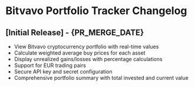 # Bitvavo Portfolio Tracker Changelog

## [Initial Release] - {PR_MERGE_DATE}

- View Bitvavo cryptocurrency portfolio with real-time values
- Calculate weighted average buy prices for each asset
- Display unrealized gains/losses with percentage calculations
- Support for EUR trading pairs
- Secure API key and secret configuration
- Comprehensive portfolio summary with total invested and current value
